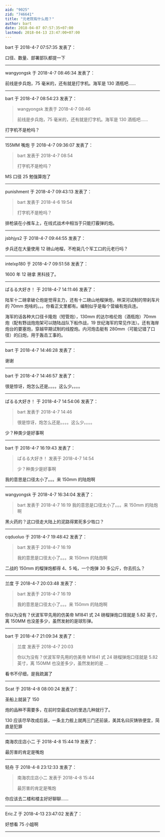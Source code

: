 ```yaml
---
aid: "9025"
zid: "746641"
title: "元老院有什么炮？"
author: bart
date: 2018-04-07 07:57:35+07:00
lastmod: 2018-04-13 23:47:00+07:00
---
```


bart 于 2018-4-7 07:57:35 发表了：

口径、数量、部署部队都提一下

---

wangyongsk 于 2018-4-7 08:46:34 发表了：

前线是步兵炮，75 毫米的，还有就是打字机。海军是 130 酒瓶吧……

---

bart 于 2018-4-7 08:54:23 发表了：

> wangyongsk 发表于 2018-4-7 08:46
>
> 前线是步兵炮，75 毫米的，还有就是打字机。海军是 130 酒瓶吧……

打字机不是枪吗？

---

155MM 嘴炮 于 2018-4-7 09:36:07 发表了：

> bart 发表于 2018-4-7 08:54
>
> 打字机不是枪吗？

MS 口径 25 勉强算炮了

---

punishment 于 2018-4-7 09:43:13 发表了：

> bart 发表于 2018-4-6 19:54
>
> 打字机不是枪吗？

排枪装在小推车上，在线式战术中相当于只能打霰弹的炮。

---

jsbhjys2 于 2018-4-7 09:44:55 发表了：

步兵还在大量使用 12 磅山地榴，不枪毙几个军工口的元老行吗？

---

intelxp180 于 2018-4-7 09:51:58 发表了：

1600 年 12 磅拿 黑科技了。

---

ぱるる大好き！ 于 2018-4-7 14:11:46 发表了：

陆军十二磅拿破仑炮是觉得主力，还有十二磅山地榴弹炮，林深河试制的带刹车片的 70mm 炮啥的。。。你看正文里都有。编制似乎是每个营编有炮兵连。

海军的话各种大口径卡隆炮（短管炮），130mm 的达尔格伦炮（酒瓶炮）70mm 炮（配有野战炮炮架可以随陆战队下船作战，19 世纪海军的常见作法）。还有海岸炮台的要塞炮，穿越早期试制的线膛炮。内河炮击艇有 280mm（可能记错了口径）的臼炮，用于轰击工事的。

---

bart 于 2018-4-7 14:46:28 发表了：

谢谢

---

bart 于 2018-4-7 14:46:57 发表了：

很是惊讶，炮怎么还是。。。。这么少。。。。

---

ぱるる大好き！ 于 2018-4-7 14:54:06 发表了：

> bart 发表于 2018-4-7 14:46
>
> 很是惊讶，炮怎么还是。。。。这么少。。。。

少？种类少是好事啊

---

bart 于 2018-4-7 16:19:43 发表了：

> ぱるる大好き！ 发表于 2018-4-7 14:54
>
> 少？种类少是好事啊

我的意思是口径太小了。。。来 150mm 的陆炮啊

---

wangyongsk 于 2018-4-7 16:34:04 发表了：

> bart 发表于 2018-4-7 16:19 我的意思是口径太小了。。。来 150mm 的陆炮啊

黑火药的？这口径走大陆上的泥路得累死多少牲口？

---

cqduoluo 于 2018-4-7 19:48:42 发表了：

> bart 发表于 2018-4-7 16:19
>
> 我的意思是口径太小了。。。来 150mm 的陆炮啊

二战的 150mm 的榴弹炮都得 4、5 吨，一个炮弹 30 多公斤，你去抗么？

---

兰度 于 2018-4-7 20:03:48 发表了：

> bart 发表于 2018-4-7 16:19
>
> 我的意思是口径太小了。。。来 150mm 的陆炮啊

你以为没有？伏波军早先用的仿美帝 M1841 式 24 磅榴弹炮口径就是 5.82 英寸，离 150MM 也没差多少，虽然发射的是球形弹。

---

bart 于 2018-4-7 21:09:34 发表了：

> 兰度 发表于 2018-4-7 20:03
>
> 你以为没有？伏波军早先用的仿美帝 M1841 式 24 磅榴弹炮口径就是 5.82 英寸，离 150MM 也没差多少，虽然发射的是 ...

看书不仔细，是我疏漏了

---

Scat 于 2018-4-8 08:00:24 发表了：

圣船上就装了 150

炮的品种不需要多，在前时空最成功的里选几种就行了。

130 应该尽早改成后装，一条主力舰上就两三门还前装，美其名曰灰铸铁便宜，简直是犯罪

---

南海农庄店小二 于 2018-4-8 15:44:19 发表了：

最厉害的肯定是嘴炮

---

轻舟 于 2018-4-8 23:12:33 发表了：

> 南海农庄店小二 发表于 2018-4-8 15:44
>
> 最厉害的肯定是嘴炮

你应该去二楼和楼主好好聊聊……

---

Eric.Z 于 2018-4-13 23:47:02 发表了：

好想看 75 小姐啊

---
